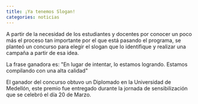 ```yaml
---
title: ¡Ya tenemos Slogan!
categories: noticias
---
```


A partir de la necesidad de los estudiantes y docentes por
conocer un poco más el proceso tan importante por el que está
pasando el programa, se planteó un concurso para elegir el
slogan que lo identifique y realizar una campaña a partir de esa
idea.

La frase ganadora es: "En lugar de intentar, lo estamos
logrando. Estamos compilando con una alta calidad" 

El ganador del concurso obtuvo un Diplomado en la Universidad de Medellón, este
premio fue entregado durante la jornada de sensibilización que se celebró el día 
20 de Marzo.